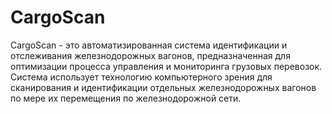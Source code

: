 # CargoScan
CargoScan - это автоматизированная система идентификации и отслеживания железнодорожных вагонов, предназначенная для оптимизации процесса управления и мониторинга грузовых перевозок. Система использует технологию компьютерного зрения для сканирования и идентификации отдельных железнодорожных вагонов по мере их перемещения по железнодорожной сети.
